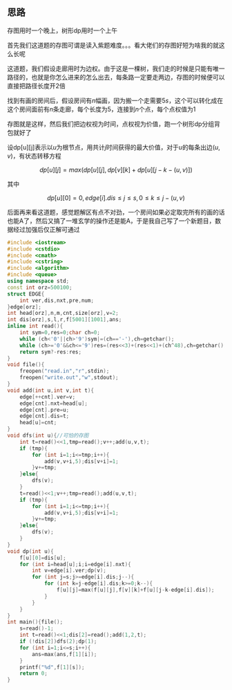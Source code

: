 ## 思路

存图用时一个晚上，树形dp用时一个上午

首先我们这道题的存图可谓是读入紫题难度。。。看大佬们的存图好短为啥我的就这么长呢

这道题，我们假设走廊用时为边权。由于这是一棵树，我们走的时候是只能有唯一路径的，也就是你怎么进来的怎么出去，每条路一定要走两边，存图的时候便可以直接把路径长度开$2$倍

找到有画的房间后，假设房间有$n$幅画，因为搬一个走需要$5s$，这个可以转化成在这个房间面前有$n$条走廊，每个长度为$5$，连接到$n$个点，每个点权值为1

存图就是这样，然后我们把边权视为时间，点权视为价值，跑一个树形dp分组背包就好了
  
设dp[u][j]表示以$u$为根节点，用共计$j$时间获得的最大价值，对于$u$的每条出边$(u,v)$，有状态转移方程

$$dp[u][j]=max(dp[u][j],dp[v][k]+dp[u][j-k-(u,v)])$$

其中

$$dp[u][0]=0,edge[i].dis\leq j\leq s,0\leq k\leq j-(u,v)$$

后面再来看这道题，感觉题解区有点不对劲，一个房间如果必定取完所有的画的话也能A了，然后又搞了一堆玄学的操作还是能A，于是我自己写了一个新题目，数据经过加强后仅正解可通过

```cpp
#include <iostream>
#include <cstdio>
#include <cmath>
#include <cstring>
#include <algorithm>
#include <queue>
using namespace std;
const int orz=500100;
struct EDGE{
    int ver,dis,nxt,pre,num;
}edge[orz];
int head[orz],n,m,cnt,size[orz],v=2;
int dis[orz],s,l,r,f[5001][1001],ans;
inline int read(){
    int sym=0,res=0;char ch=0;
    while (ch<'0'||ch>'9')sym|=(ch=='-'),ch=getchar();
    while (ch>='0'&&ch<='9')res=(res<<3)+(res<<1)+(ch^48),ch=getchar();
    return sym?-res:res;
}
void file(){
    freopen("read.in","r",stdin);
    freopen("write.out","w",stdout);
}
void add(int u,int v,int t){
    edge[++cnt].ver=v;
    edge[cnt].nxt=head[u];
    edge[cnt].pre=u;
    edge[cnt].dis=t;
    head[u]=cnt;
}
void dfs(int u){//可怕的存图
    int t=read()<<1,tmp=read();v++;add(u,v,t);
    if (tmp){
        for (int i=1;i<=tmp;i++){
            add(v,v+i,5);dis[v+i]=1;
        }v+=tmp;
    }else{
        dfs(v);
    }
    t=read()<<1;v++;tmp=read();add(u,v,t);
    if (tmp){
        for (int i=1;i<=tmp;i++){
            add(v,v+i,5);dis[v+i]=1;
        }v+=tmp;
    }else{
        dfs(v);
    }
}
void dp(int u){
    f[u][0]=dis[u];
    for (int i=head[u];i;i=edge[i].nxt){
        int v=edge[i].ver;dp(v);
        for (int j=s;j>=edge[i].dis;j--){
            for (int k=j-edge[i].dis;k>=0;k--){
                f[u][j]=max(f[u][j],f[v][k]+f[u][j-k-edge[i].dis]);
            }
        }
    }
}
int main(){file();
    s=read()-1;
    int t=read()<<1;dis[2]=read();add(1,2,t);
    if (!dis[2])dfs(2);dp(1);
    for (int i=1;i<=s;i++){
        ans=max(ans,f[1][i]);
    }
    printf("%d",f[1][s]);
    return 0;
}
```
